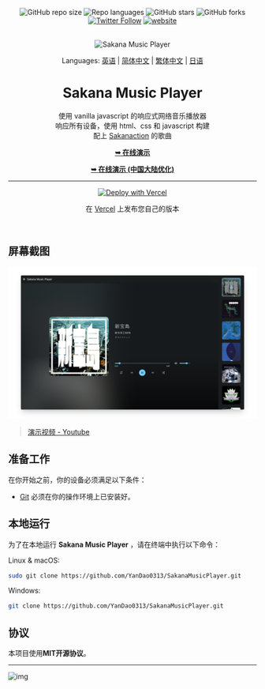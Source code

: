 <div align="center">
  
  ![GitHub repo size](https://img.shields.io/github/repo-size/YanDao0313/SakanaMusicPlayer?style=for-the-badge&logo=GitHub)
  ![Repo languages](https://img.shields.io/github/languages/count/YanDao0313/SakanaMusicPlayer?style=for-the-badge&logo=GitHub)
  ![GitHub stars](https://img.shields.io/github/stars/YanDao0313/SakanaMusicPlayer?style=for-the-badge&logo=GitHub)
  ![GitHub forks](https://img.shields.io/github/forks/YanDao0313/SakanaMusicPlayer?style=for-the-badge&logo=GitHub)
  [![Twitter Follow](https://img.shields.io/twitter/follow/yandao0313?style=for-the-badge&logo=Twitter)](https://twitter.com/intent/follow?screen_name=yandao0313)
  [![website](https://img.shields.io/website?down_color=lightgrey&down_message=offline&up_color=blue&up_message=online&url=https%3A%2F%2Fsakana-music-player.vercel.app)](https://sakana-music-player.vercel.app)

  <br />
  <img src="https://xingqiu-tuchuang-1256524210.cos.ap-shanghai.myqcloud.com/5115/SMP.png" alt="Sakana Music Player">
  <br />

  Languages: [英语](./README.md) | [简体中文](./README-zh_hans.md) | [繁体中文](./README-zh_hant.md) | [日语](./README-ja.md)

  <h1 align="center">Sakana Music Player</h2>
  
  使用 vanilla javascript 的响应式网络音乐播放器<br />响应所有设备，使用 html、css 和 javascript 构建<br />配上 [Sakanaction](https://sakanaction.jp/) 的歌曲

  <a href="https://sakana-music-player.vercel.app/"><strong>➥ 在线演示</strong></a>
  
  <a href="https://smp.rth.app/"><strong>➥ 在线演示 (中国大陆优化)</strong></a>
  
  ----------
  
  [![Deploy with Vercel](https://vercel.com/button)](https://vercel.com/new/clone?repository-url=https%3A%2F%2Fgithub.com%2FYanDao0313%2FSakanaMusicPlayer&project-name=SakanaMusicPlayer&repository-name=SakanaMusicPlayer&demo-title=Sakana%20Music%20Player&demo-description=A%20fully%20responsive%20web%20music%20player%20using%20vanilla%20javascript.%20&demo-url=https%3A%2F%2Fsakana-music-player.vercel.app%2F&demo-image=https%3A%2F%2Fxingqiu-tuchuang-1256524210.cos.ap-shanghai.myqcloud.com%2F5115%2F20221128221852.png)
  
  在 [Vercel](https://vercel.com/new/clone?repository-url=https%3A%2F%2Fgithub.com%2FYanDao0313%2FSakanaMusicPlayer&project-name=SakanaMusicPlayer&repository-name=SakanaMusicPlayer&demo-title=Sakana%20Music%20Player&demo-description=A%20fully%20responsive%20web%20music%20player%20using%20vanilla%20javascript.%20&demo-url=https%3A%2F%2Fsakana-music-player.vercel.app%2F&demo-image=https%3A%2F%2Fxingqiu-tuchuang-1256524210.cos.ap-shanghai.myqcloud.com%2F5115%2F20221128221852.png) 上发布您自己的版本

</div>

<br />

## 屏幕截图

![Sakana Music Player Desktop Demo](./profile_img/screely-1669785889819.png "Desktop Demo")

> [演示视频 - Youtube](https://youtu.be/izUETrfEoMs)

## 准备工作

在你开始之前，你的设备必须满足以下条件：

* [Git](https://git-scm.com/downloads "Download Git") 必须在你的操作环境上已安装好。

## 本地运行

为了在本地运行 **Sakana Music Player** ，请在终端中执行以下命令：

Linux & macOS:

```bash
sudo git clone https://github.com/YanDao0313/SakanaMusicPlayer.git
```

Windows:

```bash
git clone https://github.com/YanDao0313/SakanaMusicPlayer.git
```

## 协议

本项目使用**MIT开源协议**。

----------

![img](https://xingqiu-tuchuang-1256524210.cos.ap-shanghai.myqcloud.com/5115/main_SakanaMusicPlayer.jpeg)